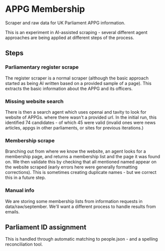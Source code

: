 
# APPG Membership

Scraper and raw data for UK Parliament APPG information.

This is an experiment in AI-assisted scraping - several different agent approaches are being applied at different steps of the process.

## Steps

### Parliamentary register scrape

The register scraper is a normal scraper (although the basic approach started as being AI written based on a provided sample of a page). This extracts the basic information about the APPG and its officers.

### Missing website search

There is then a search agent which uses openai and tavity to look for website of APPGs. where there wasn't a provided url. In the initial run, this identified 74 candidates - of which 45 were valid (invalid ones were news articles, appgs in other parliaments, or sites for previous iterations.)

### Membership scrape

Branching out from where we know the website, an agent looks for a membership page, and returns a membership list and the page it was found on. We then validate this by checking that all mentioned named appear on the website scraped (early errors here were generally formatting corrections). This is sometimes creating duplicate names - but we correct this in a future step.

### Manual info

We are storing some membership lists from information requests in data/raw/september. We'll want a different process to handle results from emails. 

## Parliament ID assignment

This is handled through automatic matching to people.json - and a spelling reconciliation tool. 
